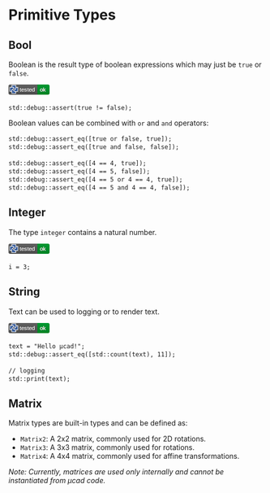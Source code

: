 # Primitive Types

## Bool

Boolean is the result type of boolean expressions which may just be `true` or `false`.

[![test](.test/types_primitive_bool.png)](.test/types_primitive_bool.log)

```µcad,types_primitive_bool
std::debug::assert(true != false);
```

Boolean values can be combined with `or` and `and` operators:

```µcad,boolean
std::debug::assert_eq([true or false, true]);
std::debug::assert_eq([true and false, false]);

std::debug::assert_eq([4 == 4, true]);
std::debug::assert_eq([4 == 5, false]);
std::debug::assert_eq([4 == 5 or 4 == 4, true]);
std::debug::assert_eq([4 == 5 and 4 == 4, false]);
```

## Integer

The type `integer` contains a natural number.

[![test](.test/types_primitive_integer.png)](.test/types_primitive_integer.log)

```µcad,types_primitive_integer
i = 3;
```

## String

Text can be used to logging or to render text.

[![test](.test/types_primitive_string.png)](.test/types_primitive_string.log)

```µcad,types_primitive_string
text = "Hello µcad!";
std::debug::assert_eq([std::count(text), 11]);

// logging
std::print(text);
```

## Matrix

Matrix types are built-in types and can be defined as:

- `Matrix2`: A 2x2 matrix, commonly used for 2D rotations.
- `Matrix3`: A 3x3 matrix, commonly used for rotations.
- `Matrix4`: A 4x4 matrix, commonly used for affine transformations.

*Note: Currently, matrices are used only internally and cannot be instantiated from µcad code.*
